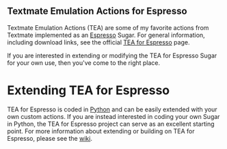 Textmate Emulation Actions for Espresso
---------------------------------------

Textmate Emulation Actions (TEA) are some of my favorite actions from
Textmate implemented as an [Espresso][1] Sugar. For general information,
including download links, see the official [TEA for Espresso][2] page.

If you are interested in extending or modifying the TEA for Espresso Sugar
for your own use, then you've come to the right place.

   [1]: http://macrabbit.com/espresso/
   [2]: http://onecrayon.com/tea/espresso/

Extending TEA for Espresso
==========================

TEA for Espresso is coded in [Python][3] and can be easily extended with
your own custom actions.  If you are instead interested in coding your own
Sugar in Python, the TEA for Espresso project can serve as an excellent
starting point.  For more information about extending or building on TEA
for Espresso, please see the [wiki][4].

   [3]: http://python.org/
   [4]: https://github.com/onecrayon/tea-for-espresso/wikis